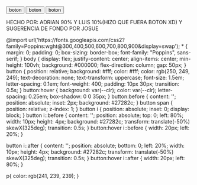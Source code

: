 <!DOCTYPE html>
<html lang="en">
<head>
    <link rel="stylesheet" type="text/css" href="style2.css">
    <title>bton11</title>
</head>
<body>
    <button class="boton" style="--clr:#1e9bff"><span>boton</span><i></i></button>
<button class="boton" style="--clr:#1e9bff"><span>boton</span><i></i></button>
<button class="boton" style="--clr:#1e9bff"><span>boton</span><i></i></button>
</body>
<footer>
    <P>HECHO POR: ADRIAN 90% Y LUIS 10%(HIZO QUE FUERA BOTON XD) Y SUGERENCIA DE FONDO POR JOSUE</P>
</footer>
</html>
@import url('https://fonts.googleapis.com/css2?family=Poppins:wght@300,400,500,600,700,800,900&display=swap');
*
{
    margin: 0;
    padding: 0;
    box-sizing: border-box;
    font-family: "Poppins", sans-serif;
}
body
{
    display: flex;
    justify-content: center;
    align-items: center;
    min-height: 100vh;
    background: #000000;
    flex-direction: column;
    gap: 50px;
}
button
{
    position: relative;
    background: #fff;
    color: #fff;
    color: rgb(250, 249, 249);
    text-decoration: none;
    text-transform: uppercase;
    font-size: 1.5em;
    letter-spacing: 0.1em;
    font-weight: 400;
    padding: 10px 30px;
    transition: 0.5s;
}
button:hover
{
    background: var(--clr);
    color: var(--clr);
    letter-spacing: 0.25em;
    box-shadow: 0 0 35px;
}
button:before
{
    content: '';
    position: absolute;
    inset: 2px;
    background: #27282c;
}
button span
{
    position: relative;
    z-index: 1;
}
button i
{
    position: absolute;
    inset: 0;
    display: block;
}
button i::before
{
    content: '';
    position: absolute;
    top: 0;
    left: 80%;
    width: 10px;
    height: 4px;
    background: #27282c;
    transform: translate(-50%) skewX(325deg);
    transition: 0.5s;
}
button:hover i::before
{
    width: 20px;
    left: 20%;
}

button i::after
{
    content: '';
    position: absolute;
    bottom: 0;
    left: 20%;
    width: 10px;
    height: 4px;
    background: #27282c;
    transform: translate(-50%) skewX(325deg);
    transition: 0.5s;
}
button:hover i::after
{
    width: 20px;
    left: 80%;
}

p{
    color: rgb(241, 239, 239);
}
